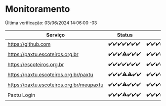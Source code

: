 # Monitoramento

Última verificação: 03/06/2024 14:06:00 -03

|Serviço|Status|Últimas 24h|
|---|---|---|
|https://github.com|<span title="2024-05-27: OK=24">✔️</span><span title="2024-05-28: OK=24">✔️</span><span title="2024-05-29: OK=24">✔️</span><span title="2024-05-30: OK=24">✔️</span><span title="2024-05-31: OK=24">✔️</span><span title="2024-06-01: OK=24">✔️</span><span title="2024-06-02: OK=18">✔️</span>|<span title="02/06/2024 15:09:00 -03 : 200">✔️</span><span title="02/06/2024 16:03:00 -03 : 200">✔️</span><span title="02/06/2024 17:06:00 -03 : 200">✔️</span><span title="02/06/2024 18:06:00 -03 : 200">✔️</span><span title="02/06/2024 19:05:00 -03 : 200">✔️</span><span title="02/06/2024 20:06:00 -03 : 200">✔️</span><span title="02/06/2024 21:33:00 -03 : 200">✔️</span><span title="02/06/2024 22:53:00 -03 : 200">✔️</span><span title="02/06/2024 23:25:00 -03 : 200">✔️</span><span title="03/06/2024 00:08:00 -03 : 200">✔️</span><span title="03/06/2024 01:11:00 -03 : 200">✔️</span><span title="03/06/2024 02:08:00 -03 : 200">✔️</span><span title="03/06/2024 03:10:00 -03 : 200">✔️</span><span title="03/06/2024 04:07:00 -03 : 200">✔️</span><span title="03/06/2024 05:10:00 -03 : 200">✔️</span><span title="03/06/2024 06:07:00 -03 : 200">✔️</span><span title="03/06/2024 07:09:00 -03 : 200">✔️</span><span title="03/06/2024 08:05:00 -03 : 200">✔️</span><span title="03/06/2024 09:13:00 -03 : 200">✔️</span><span title="03/06/2024 10:09:00 -03 : 200">✔️</span><span title="03/06/2024 11:07:00 -03 : 200">✔️</span><span title="03/06/2024 12:07:00 -03 : 200">✔️</span><span title="03/06/2024 13:09:00 -03 : 200">✔️</span><span title="03/06/2024 14:06:00 -03 : 200">✔️</span>|
|https://paxtu.escoteiros.org.br|<span title="2024-05-27: OK=24">✔️</span><span title="2024-05-28: OK=24">✔️</span><span title="2024-05-29: OK=24">✔️</span><span title="2024-05-30: OK=22, Falhas=2">⚠️</span><span title="2024-05-31: OK=24">✔️</span><span title="2024-06-01: OK=24">✔️</span><span title="2024-06-02: OK=18">✔️</span>|<span title="02/06/2024 15:09:00 -03 : 200">✔️</span><span title="02/06/2024 16:03:00 -03 : 200">✔️</span><span title="02/06/2024 17:06:00 -03 : 200">✔️</span><span title="02/06/2024 18:06:00 -03 : 200">✔️</span><span title="02/06/2024 19:05:00 -03 : 200">✔️</span><span title="02/06/2024 20:06:00 -03 : 200">✔️</span><span title="02/06/2024 21:33:00 -03 : 200">✔️</span><span title="02/06/2024 22:53:00 -03 : 200">✔️</span><span title="02/06/2024 23:25:00 -03 : 200">✔️</span><span title="03/06/2024 00:08:00 -03 : 200">✔️</span><span title="03/06/2024 01:11:00 -03 : 200">✔️</span><span title="03/06/2024 02:08:00 -03 : 200">✔️</span><span title="03/06/2024 03:10:00 -03 : 200">✔️</span><span title="03/06/2024 04:07:00 -03 : 200">✔️</span><span title="03/06/2024 05:10:00 -03 : 200">✔️</span><span title="03/06/2024 06:07:00 -03 : 200">✔️</span><span title="03/06/2024 07:09:00 -03 : 200">✔️</span><span title="03/06/2024 08:05:00 -03 : 200">✔️</span><span title="03/06/2024 09:13:00 -03 : 200">✔️</span><span title="03/06/2024 10:09:00 -03 : 200">✔️</span><span title="03/06/2024 11:07:00 -03 : 200">✔️</span><span title="03/06/2024 12:07:00 -03 : 200">✔️</span><span title="03/06/2024 13:09:00 -03 : 200">✔️</span><span title="03/06/2024 14:06:00 -03 : 200">✔️</span>|
|https://escoteiros.org.br|<span title="2024-05-27: OK=24">✔️</span><span title="2024-05-28: OK=24">✔️</span><span title="2024-05-29: OK=24">✔️</span><span title="2024-05-30: OK=24">✔️</span><span title="2024-05-31: OK=24">✔️</span><span title="2024-06-01: OK=24">✔️</span><span title="2024-06-02: OK=18">✔️</span>|<span title="02/06/2024 15:09:00 -03 : 200">✔️</span><span title="02/06/2024 16:03:00 -03 : 200">✔️</span><span title="02/06/2024 17:06:00 -03 : 200">✔️</span><span title="02/06/2024 18:06:00 -03 : 200">✔️</span><span title="02/06/2024 19:05:00 -03 : 200">✔️</span><span title="02/06/2024 20:06:00 -03 : 200">✔️</span><span title="02/06/2024 21:33:00 -03 : 200">✔️</span><span title="02/06/2024 22:53:00 -03 : 200">✔️</span><span title="02/06/2024 23:25:00 -03 : 200">✔️</span><span title="03/06/2024 00:08:00 -03 : 200">✔️</span><span title="03/06/2024 01:11:00 -03 : 200">✔️</span><span title="03/06/2024 02:08:00 -03 : 200">✔️</span><span title="03/06/2024 03:10:00 -03 : 200">✔️</span><span title="03/06/2024 04:07:00 -03 : 200">✔️</span><span title="03/06/2024 05:10:00 -03 : 200">✔️</span><span title="03/06/2024 06:07:00 -03 : 200">✔️</span><span title="03/06/2024 07:09:00 -03 : 200">✔️</span><span title="03/06/2024 08:05:00 -03 : 200">✔️</span><span title="03/06/2024 09:13:00 -03 : 200">✔️</span><span title="03/06/2024 10:09:00 -03 : 200">✔️</span><span title="03/06/2024 11:07:00 -03 : 200">✔️</span><span title="03/06/2024 12:07:00 -03 : 200">✔️</span><span title="03/06/2024 13:09:00 -03 : 200">✔️</span><span title="03/06/2024 14:06:00 -03 : 200">✔️</span>|
|https://paxtu.escoteiros.org.br/paxtu|<span title="2024-05-27: OK=24">✔️</span><span title="2024-05-28: OK=24">✔️</span><span title="2024-05-29: OK=24">✔️</span><span title="2024-05-30: OK=22, Falhas=2">⚠️</span><span title="2024-05-31: OK=23, Falhas=1">⚠️</span><span title="2024-06-01: OK=24">✔️</span><span title="2024-06-02: OK=18">✔️</span>|<span title="02/06/2024 15:09:00 -03 : 200">✔️</span><span title="02/06/2024 16:03:00 -03 : 200">✔️</span><span title="02/06/2024 17:06:00 -03 : 200">✔️</span><span title="02/06/2024 18:06:00 -03 : 200">✔️</span><span title="02/06/2024 19:05:00 -03 : 200">✔️</span><span title="02/06/2024 20:06:00 -03 : 200">✔️</span><span title="02/06/2024 21:33:00 -03 : 200">✔️</span><span title="02/06/2024 22:53:00 -03 : 200">✔️</span><span title="02/06/2024 23:25:00 -03 : 200">✔️</span><span title="03/06/2024 00:08:00 -03 : 200">✔️</span><span title="03/06/2024 01:11:00 -03 : 200">✔️</span><span title="03/06/2024 02:08:00 -03 : 200">✔️</span><span title="03/06/2024 03:10:00 -03 : 200">✔️</span><span title="03/06/2024 04:07:00 -03 : 200">✔️</span><span title="03/06/2024 05:10:00 -03 : 200">✔️</span><span title="03/06/2024 06:07:00 -03 : 200">✔️</span><span title="03/06/2024 07:09:00 -03 : 200">✔️</span><span title="03/06/2024 08:05:00 -03 : 200">✔️</span><span title="03/06/2024 09:13:00 -03 : 200">✔️</span><span title="03/06/2024 10:09:00 -03 : 200">✔️</span><span title="03/06/2024 11:07:00 -03 : 200">✔️</span><span title="03/06/2024 12:07:00 -03 : 200">✔️</span><span title="03/06/2024 13:09:00 -03 : 200">✔️</span><span title="03/06/2024 14:06:00 -03 : 200">✔️</span>|
|https://paxtu.escoteiros.org.br/meupaxtu|<span title="2024-05-27: OK=24">✔️</span><span title="2024-05-28: OK=24">✔️</span><span title="2024-05-29: OK=24">✔️</span><span title="2024-05-30: OK=22, Falhas=2">⚠️</span><span title="2024-05-31: OK=24">✔️</span><span title="2024-06-01: OK=24">✔️</span><span title="2024-06-02: OK=18">✔️</span>|<span title="02/06/2024 15:09:00 -03 : 200">✔️</span><span title="02/06/2024 16:03:00 -03 : 200">✔️</span><span title="02/06/2024 17:06:00 -03 : 200">✔️</span><span title="02/06/2024 18:06:00 -03 : 200">✔️</span><span title="02/06/2024 19:05:00 -03 : 200">✔️</span><span title="02/06/2024 20:06:00 -03 : 200">✔️</span><span title="02/06/2024 21:33:00 -03 : 200">✔️</span><span title="02/06/2024 22:53:00 -03 : 200">✔️</span><span title="02/06/2024 23:25:00 -03 : 200">✔️</span><span title="03/06/2024 00:08:00 -03 : 200">✔️</span><span title="03/06/2024 01:11:00 -03 : 200">✔️</span><span title="03/06/2024 02:08:00 -03 : 200">✔️</span><span title="03/06/2024 03:10:00 -03 : 200">✔️</span><span title="03/06/2024 04:07:00 -03 : 200">✔️</span><span title="03/06/2024 05:10:00 -03 : 200">✔️</span><span title="03/06/2024 06:07:00 -03 : 200">✔️</span><span title="03/06/2024 07:09:00 -03 : 200">✔️</span><span title="03/06/2024 08:05:00 -03 : 200">✔️</span><span title="03/06/2024 09:13:00 -03 : 200">✔️</span><span title="03/06/2024 10:09:00 -03 : 200">✔️</span><span title="03/06/2024 11:07:00 -03 : 200">✔️</span><span title="03/06/2024 12:07:00 -03 : 200">✔️</span><span title="03/06/2024 13:09:00 -03 : 200">✔️</span><span title="03/06/2024 14:06:00 -03 : 200">✔️</span>|
|Paxtu Login|<span title="2024-05-27: OK=24">✔️</span><span title="2024-05-28: OK=24">✔️</span><span title="2024-05-29: OK=24">✔️</span><span title="2024-05-30: OK=22, Falhas=2">⚠️</span><span title="2024-05-31: OK=24">✔️</span><span title="2024-06-01: OK=24">✔️</span><span title="2024-06-02: OK=18">✔️</span>|<span title="02/06/2024 15:09:00 -03 : 200">✔️</span><span title="02/06/2024 16:03:00 -03 : 200">✔️</span><span title="02/06/2024 17:06:00 -03 : 200">✔️</span><span title="02/06/2024 18:06:00 -03 : 200">✔️</span><span title="02/06/2024 19:05:00 -03 : 200">✔️</span><span title="02/06/2024 20:06:00 -03 : 200">✔️</span><span title="02/06/2024 21:33:00 -03 : 200">✔️</span><span title="02/06/2024 22:53:00 -03 : 200">✔️</span><span title="02/06/2024 23:25:00 -03 : 200">✔️</span><span title="03/06/2024 00:08:00 -03 : 200">✔️</span><span title="03/06/2024 01:11:00 -03 : 200">✔️</span><span title="03/06/2024 02:08:00 -03 : 200">✔️</span><span title="03/06/2024 03:10:00 -03 : 200">✔️</span><span title="03/06/2024 04:07:00 -03 : 200">✔️</span><span title="03/06/2024 05:10:00 -03 : 200">✔️</span><span title="03/06/2024 06:07:00 -03 : 200">✔️</span><span title="03/06/2024 07:09:00 -03 : 200">✔️</span><span title="03/06/2024 08:05:00 -03 : 200">✔️</span><span title="03/06/2024 09:13:00 -03 : 200">✔️</span><span title="03/06/2024 10:09:00 -03 : 200">✔️</span><span title="03/06/2024 11:07:00 -03 : 200">✔️</span><span title="03/06/2024 12:07:00 -03 : 200">✔️</span><span title="03/06/2024 13:09:00 -03 : 200">✔️</span><span title="03/06/2024 14:06:00 -03 : 200">✔️</span>|
